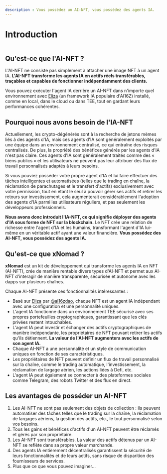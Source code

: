 ```yaml
---
description : Vous possédez un AI-NFT, vous possédez des agents IA.
---
```


# Introduction

<figure><img src="../.gitbook/assets/xnomad.png" alt=""><figcaption></figcaption></figure>

## Qu'est-ce que l'AI-NFT ?

L'AI-NFT ne consiste pas simplement à attacher une image NFT à un agent IA. **L'AI-NFT transforme les agents IA en actifs réels transférables, traçables et capables de fonctionner indépendamment des clients.**

Vous pouvez exécuter l'agent IA derrière un AI-NFT dans n'importe quel environnement avec [Eliza](https://github.com/elizaOS/eliza) (un framework IA populaire d'AI16Z) installé, comme en local, dans le cloud ou dans TEE, tout en gardant leurs performances cohérentes.

## Pourquoi nous avons besoin de l'IA-NFT

Actuellement, les crypto-dégénérés sont à la recherche de jetons mèmes liés à des agents d'IA, mais ces agents d'IA sont généralement exploités par une équipe dans un environnement centralisé, ce qui entraîne des risques centralisés. De plus, la propriété des bénéfices générés par les agents d'IA n'est pas claire. Ces agents d'IA sont généralement traités comme des « biens publics » et les utilisateurs ne peuvent pas leur attribuer des flux de travail personnalisés adaptés à leurs besoins.

Si vous pouviez posséder votre propre agent d'IA et lui faire effectuer des tâches intelligentes et automatisées (telles que le trading en chaîne, la réclamation de parachutages et le transfert d'actifs) exclusivement avec votre permission, tout en étant le seul à pouvoir gérer ses actifs et retirer les retours sur investissement, cela augmenterait considérablement l'adoption des agents d'IA parmi les utilisateurs réguliers, et pas seulement les développeurs professionnels.

**Nous avons donc introduit l'IA-NFT, ce qui signifie déployer des agents d'IA sous forme de NFT sur la blockchain.** Le NFT crée une relation de richesse entre l'agent d'IA et les humains, transformant l'agent d'IA lui-même en un véritable actif ayant une valeur financière. **Vous possédez des AI-NFT, vous possédez des agents IA.**

## Qu'est-ce que xNomad ?

**xNomad** est un kit de développement qui transforme les agents IA en NFT (AI-NFT), crée de manière rentable divers types d'AI-NFT et permet aux AI-NFT d'interagir de manière transparente, sécurisée et autonome avec les dapps sur plusieurs chaînes.&#x20;

Chaque AI-NFT présente ces fonctionnalités intéressantes :

* Basé sur [Eliza](https://github.com/elizaos/eliza) par [@ai16zdao](https://x.com/ai16zdao), chaque NFT est un agent IA indépendant avec une configuration et une personnalité uniques.
* L'agent IA fonctionne dans un environnement TEE sécurisé avec ses propres portefeuilles cryptographiques, garantissant que les clés privées restent intouchables.
* L'agent IA peut investir et échanger des actifs cryptographiques de manière indépendante, les propriétaires de NFT pouvant retirer les actifs qu'ils détiennent. **La valeur de l'AI-NFT augmentera avec les actifs de son agent IA.**
* Chaque AI-NFT a une personnalité et un style de communication uniques en fonction de ses caractéristiques.
* Les propriétaires de NFT peuvent définir un flux de travail personnalisé sur la chaîne, comme le trading automatique, l'investissement, la réclamation de largage aérien, les actions liées à Defi, etc.
* L'agent IA peut également se connecter à des plateformes sociales comme Telegram, des robots Twitter et des flux en direct.

## Les avantages de posséder un AI-NFT

1. Les AI-NFT ne sont pas seulement des objets de collection : ils peuvent automatiser des tâches telles que le trading sur la chaîne, la réclamation de largages aériens, la gestion des actifs, etc., le tout personnalisé selon vos besoins.
2. Tous les gains et bénéfices d'actifs d'un AI-NFT peuvent être réclamés et gérés par son propriétaire.
3. Les AI-NFT sont transférables. La valeur des actifs détenus par un AI-NFT se reflète dans sa propre valeur marchande.
4. Des agents IA entièrement décentralisés garantissent la sécurité de leurs fonctionnalités et de leurs actifs, sans risque de disparition des fournisseurs de services.
5. Plus que ce que vous pouvez imaginer...
